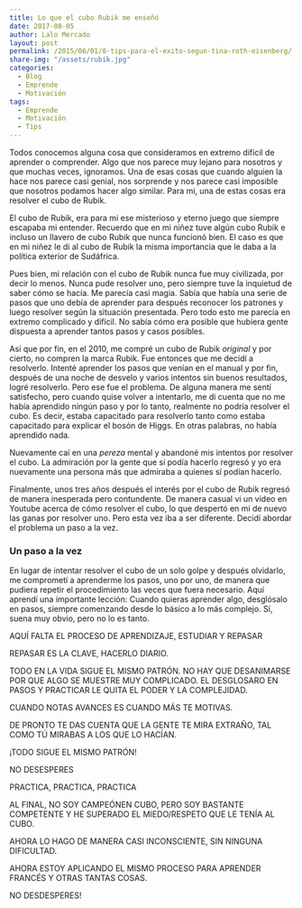 ```yaml
---
title: Lo que el cubo Rubik me enseñó
date: 2017-08-05
author: Lalo Mercado
layout: post
permalink: /2015/06/01/8-tips-para-el-exito-segun-tina-roth-eisenberg/
share-img: "/assets/rubik.jpg"
categories:
  - Blog
  - Emprende
  - Motivación
tags:
  - Emprende
  - Motivación
  - Tips
---
```


Todos conocemos alguna cosa que consideramos en extremo difícil de aprender o comprender. Algo que nos parece muy lejano para nosotros y que muchas veces, ignoramos. Una de esas cosas que cuando alguien la hace nos parece casi genial, nos sorprende y nos parece casi imposible que nosotros podamos hacer algo similar. Para mi, una de estas cosas era resolver el cubo de Rubik.

El cubo de Rubik, era para mi ese misterioso y eterno juego que siempre escapaba mi entender. Recuerdo que en mi niñez tuve algún cubo Rubik e incluso un llavero de cubo Rubik que nunca funcionó bien. El caso es que en mi niñez le di al cubo de Rubik la misma importancia que le daba a la política exterior de Sudáfrica.

Pues bien, mi relación con el cubo de Rubik nunca fue muy civilizada, por decir lo menos. Nunca pude resolver uno, pero siempre tuve la inquietud de saber cómo se hacía. Me parecía casi magia. Sabía que había una serie de pasos que uno debía de aprender para después reconocer los patrones y luego resolver según la situación presentada. Pero todo esto me parecía en extremo complicado y difícil. No sabía cómo era posible que hubiera gente dispuesta a aprender tantos pasos y casos posibles.

Así que por fin, en el 2010, me compré un cubo de Rubik _original_ y por cierto, no compren la marca Rubik. Fue entonces que me decidí a resolverlo. Intenté aprender los pasos que venían en el manual y por fin, después de una noche de desvelo y varios intentos sin buenos resultados, logré resolverlo. Pero ese fue el problema. De alguna manera me sentí satisfecho, pero cuando quise volver a intentarlo, me di cuenta que no me había aprendido ningún paso y por lo tanto, realmente no podría resolver el cubo. Es decir, estaba capacitado para resolverlo tanto como estaba capacitado para explicar el bosón de Higgs. En otras palabras, no había aprendido nada.

Nuevamente caí en una _pereza_ mental y abandoné mis intentos por resolver el cubo. La admiración por la gente que sí podía hacerlo regresó y yo era nuevamente una persona más que admiraba a quienes sí podían hacerlo.

Finalmente, unos tres años después el interés por el cubo de Rubik regresó de manera inesperada pero contundente. De manera casual vi un video en Youtube acerca de cómo resolver el cubo, lo que despertó en mi de nuevo las ganas por resolver uno. Pero esta vez iba a ser diferente. Decidí abordar el problema un paso a la vez.

### Un paso a la vez
En lugar de intentar resolver el cubo de un solo golpe y después olvidarlo, me comprometí a aprenderme los pasos, uno por uno, de manera que pudiera repetir el procedimiento las veces que fuera necesario. Aquí aprendí una importante lección: Cuando quieras aprender algo, desglósalo en pasos, siempre comenzando desde lo básico a lo más complejo. Sí, suena muy obvio, pero no lo es tanto.



AQUÍ FALTA EL PROCESO DE APRENDIZAJE, ESTUDIAR Y REPASAR

REPASAR ES LA CLAVE, HACERLO DIARIO.

TODO EN LA VIDA SIGUE EL MISMO PATRÓN. NO HAY QUE DESANIMARSE POR QUE ALGO SE MUESTRE MUY COMPLICADO. EL DESGLOSARO EN PASOS Y PRACTICAR LE QUITA EL PODER Y LA COMPLEJIDAD.

CUANDO NOTAS AVANCES ES CUANDO MÁS TE MOTIVAS.

DE PRONTO TE DAS CUENTA QUE LA GENTE TE MIRA EXTRAÑO, TAL COMO TÚ MIRABAS A LOS QUE LO HACÍAN.

¡TODO SIGUE EL MISMO PATRÓN!

NO DESESPERES

PRACTICA, PRACTICA, PRACTICA

AL FINAL, NO SOY CAMPEÓNEN CUBO, PERO SOY BASTANTE COMPETENTE Y HE SUPERADO EL MIEDO/RESPETO QUE LE TENÍA AL CUBO.

AHORA LO HAGO DE MANERA CASI INCONSCIENTE, SIN NINGUNA DIFICULTAD.

AHORA ESTOY APLICANDO EL MISMO PROCESO PARA APRENDER FRANCÉS Y OTRAS TANTAS COSAS.

NO DESDESPERES!
